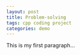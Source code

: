 ```yaml
---
layout: post
title: Problem-solving
tags: cpp coding project
categories: demo
---
```


This is my first paragraph...
